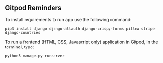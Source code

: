## Gitpod Reminders

To install requirements to run app use the following command:

`pip3 install django django-allauth django-crispy-forms pillow stripe django-countries`



To run a frontend (HTML, CSS, Javascript only) application in Gitpod, in the terminal, type:

`python3 manage.py runserver`


